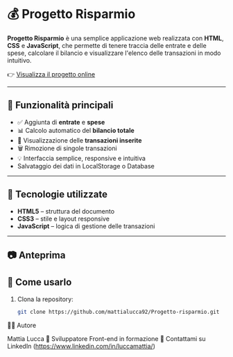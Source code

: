 # 💰 Progetto Risparmio

**Progetto Risparmio** è una semplice applicazione web realizzata con **HTML**, **CSS** e **JavaScript**, che permette di tenere traccia delle entrate e delle spese, calcolare il bilancio e visualizzare l'elenco delle transazioni in modo intuitivo.

👉 [Visualizza il progetto online](https://mattialucca92.github.io/Progetto-risparmio/)

---

## 🧠 Funzionalità principali

- ✅ Aggiunta di **entrate** e **spese**
- 📊 Calcolo automatico del **bilancio totale**
- 📄 Visualizzazione delle **transazioni inserite**
- 🗑️ Rimozione di singole transazioni
- 💡 Interfaccia semplice, responsive e intuitiva
- Salvataggio dei dati in LocalStorage o Database

---

## 🔧 Tecnologie utilizzate

- **HTML5** – struttura del documento
- **CSS3** – stile e layout responsive
- **JavaScript** – logica di gestione delle transazioni

---

## 📷 Anteprima


## 🚀 Come usarlo

1. Clona la repository:
   ```bash
   git clone https://github.com/mattialucca92/Progetto-risparmio.git
   ```

🙋‍♂️ Autore

Mattia Lucca
💼 Sviluppatore Front-end in formazione
📧 Contattami su LinkedIn (https://www.linkedin.com/in/luccamattia/)
